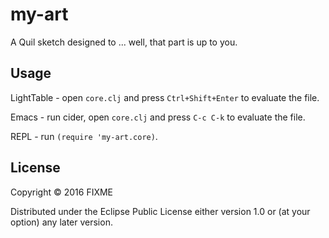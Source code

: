 # my-art

A Quil sketch designed to ... well, that part is up to you.

## Usage

LightTable - open `core.clj` and press `Ctrl+Shift+Enter` to evaluate the file.

Emacs - run cider, open `core.clj` and press `C-c C-k` to evaluate the file.

REPL - run `(require 'my-art.core)`.

## License

Copyright © 2016 FIXME

Distributed under the Eclipse Public License either version 1.0 or (at
your option) any later version.
